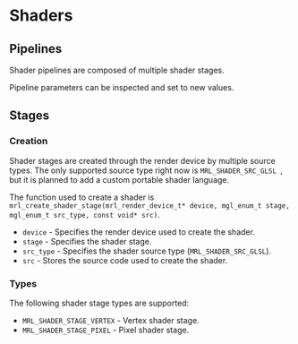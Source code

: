 # Shaders

## Pipelines

Shader pipelines are composed of multiple shader stages.

Pipeline parameters can be inspected and set to new values.

## Stages

### Creation

Shader stages are created through the render device by multiple source types. The only supported source type right now is `MRL_SHADER_SRC_GLSL `, but it is planned to add a custom portable shader language.

The function used to create a shader is `mrl_create_shader_stage(mrl_render_device_t* device, mgl_enum_t stage, mgl_enum_t src_type, const void* src)`.

- `device` - Specifies the render device used to create the shader.  
- `stage` - Specifies the shader stage.
- `src_type` - Specifies the shader source type (`MRL_SHADER_SRC_GLSL`).
- `src` - Stores the source code used to create the shader.

### Types

The following shader stage types are supported:

- `MRL_SHADER_STAGE_VERTEX` - Vertex shader stage.
- `MRL_SHADER_STAGE_PIXEL` - Pixel shader stage.